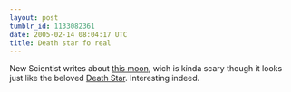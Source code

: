 ```yaml
---
layout: post
tumblr_id: 1133082361
date: 2005-02-14 08:04:17 UTC
title: Death star fo real
---
```


New Scientist writes about <a href="http://www.newscientist.com/article.ns?id=dn6999" target="_blank">this moon</a>, wich is kinda scary though it looks just like the beloved <a href="http://www.starwars.com/databank/location/deathstar/" target="_blank">Death Star</a>. Interesting indeed.
